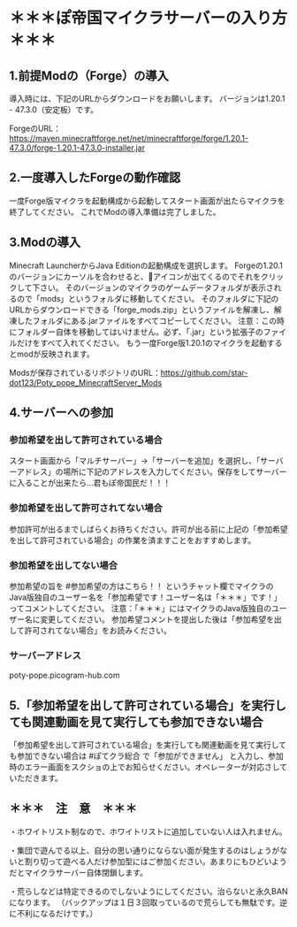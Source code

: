 # ＊＊＊ぽ帝国マイクラサーバーの入り方＊＊＊


## 1.前提Modの（Forge）の導入
導入時には、下記のURLからダウンロードをお願いします。
バージョンは1.20.1 - 47.3.0（安定板）です。

ForgeのURL：https://maven.minecraftforge.net/net/minecraftforge/forge/1.20.1-47.3.0/forge-1.20.1-47.3.0-installer.jar

## 2.一度導入したForgeの動作確認
一度Forge版マイクラを起動構成から起動してスタート画面が出たらマイクラを終了してください。
これでModの導入準備は完了しました。

## 3.Modの導入
Minecraft LauncherからJava Editionの起動構成を選択します。
Forgeの1.20.1のバージョンにカーソルを合わせると、📁アイコンが出てくるのでそれをクリックして下さい。
そのバージョンのマイクラのゲームデータフォルダが表示されるので「mods」というフォルダに移動してください。
そのフォルダに下記のURLからダウンロードできる「forge_mods.zip」というファイルを解凍し、解凍したフォルダにある.jarファイルをすべてコピーしてください。
注意：この時にフォルダー自体を移動してはいけません。必ず、「.jar」という拡張子のファイルだけをすべて入れてください。
もう一度Forge版1.20.1のマイクラを起動するとmodが反映されます。

Modsが保存されているリポジトリのURL：https://github.com/star-dot123/Poty_pope_MinecraftServer_Mods

## 4.サーバーへの参加

### 参加希望を出して許可されている場合

スタート画面から「マルチサーバー」→「サーバーを追加」を選択し、「サーバーアドレス」の場所に下記のアドレスを入力してください。保存をしてサーバーに入ることが出来たら...君もぽ帝国民だ！！！

### 参加希望を出して許可されてない場合

参加許可が出るまでしばらくお待ちください。許可が出る前に上記の「参加希望を出して許可されている場合」の作業を済ますことをおすすめします。

### 参加希望を出してない場合

参加希望の旨を #参加希望の方はこちら！！ というチャット欄でマイクラのJava版独自のユーザー名を「参加希望です！ユーザー名は「＊＊＊」です！」ってコメントしてください。
注意：「＊＊＊」にはマイクラのJava版独自のユーザー名に変更してください。
参加希望コメントを提出した後は「参加希望を出して許可されてない場合」をお読みください。

### サーバーアドレス
poty-pope.picogram-hub.com

## 5.「参加希望を出して許可されている場合」を実行しても関連動画を見て実行しても参加できない場合
「参加希望を出して許可されている場合」を実行しても関連動画を見て実行しても参加できない場合は #ぽてクラ総合 で「参加ができません」
と入力し、参加時のエラー画面をスクショの上でお知らせください。オペレーターが対応さしていただきます。

## ＊＊＊　注　意　＊＊＊

・ホワイトリスト制なので、ホワイトリストに追加していない人は入れません。

・集団で遊んでる以上、自分の思い通りにならない面が発生するのはしょうがないと割り切って遊べる人だけ参加型にはご参加ください。あまりにもひどいようだとマイクラサーバー自体閉鎖します。

・荒らしなどは特定できるのでしないようにしてください。治らないと永久BANになります。
（バックアップは１日３回取っているので荒らしても無駄です。逆に不利になるだけです。） 
